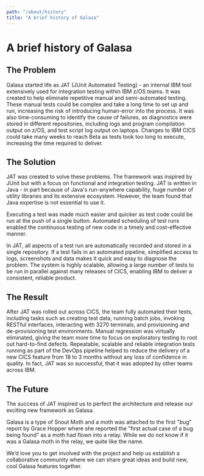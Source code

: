 ```yaml
---
path: "/about/history"
title: "A brief history of Galasa"
---
```


# A brief history of Galasa

## The Problem
Galasa started life as JAT (JUnit Automated Testing) - an internal IBM tool extensively used for integration testing within IBM z/OS teams. It was created to help eliminate repetitive manual and semi-automated testing. These manual tests could be complex and take a long time to set up and run, increasing the risk of introducing human-error into the process. It was also time-consuming to identify the cause of failures, as diagnostics were stored in different repositories, including logs and program compilation output on z/OS, and test script log output on laptops. Changes to IBM CICS could take many weeks to reach Beta as tests took too long to execute, increasing the time required to deliver. 


## The Solution
JAT was created to solve these problems. The framework was inspired by JUnit but with a focus on functional and integration testing. JAT is written in Java - in part because of Java's run-anywhere capability, huge number of utility libraries and its extensive ecosystem. However, the team found that Java expertise is not essential to use it. 

Executing a test was made much easier and quicker as test code could be run at the push of a single button. Automated scheduling of test runs enabled the continuous testing of new code in a timely and cost-effective manner.

In JAT, all aspects of a test run are automatically recorded and stored in a single repository. If a test fails in an automated pipeline, simplified access to logs, screenshots and data makes it quick and easy to diagnose the problem. The system is highly scalable, allowing a large number of tests to be run in parallel against many releases of CICS, enabling IBM to deliver a consistent, reliable product.

## The Result
After JAT was rolled out across CICS, the team fully automated their tests, including tasks such as creating test data, running batch jobs, invoking RESTful interfaces, interacting with 3270 terminals, and provisioning and de-provisioning test environments. Manual regression was virtually eliminated, giving the team more time to focus on exploratory testing to root out hard-to-find defects. Repeatable, scalable and reliable integration tests running as part of the DevOps pipeline helped to reduce the delivery of a new CICS feature from 18 to 3 months without any loss of confidence in quality. In fact, JAT was so successful, that it was adopted by other teams across IBM. 

## The Future
The success of JAT inspired us to perfect the architecture and release our exciting new framework as Galasa. 

Galasa is a type of Snout Moth and a moth was attached to the first "bug" report by Grace Hopper where she reported the "first actual case of a bug being found" as a moth had flown into a relay. While we do not know if it was a Galasa moth in the relay, we quite like the name.

We’d love you to get involved with the project and help us establish a collaborative community where we can share great ideas and build new, cool Galasa features together.
